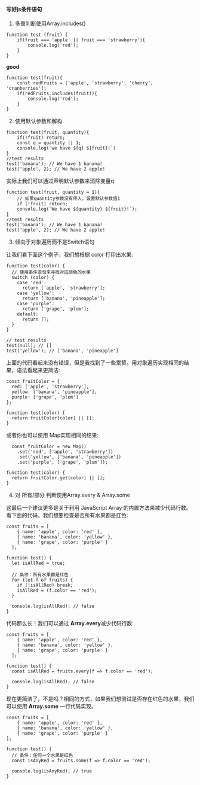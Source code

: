 #### 写好js条件语句

1. 多重判断使用Array.includes()

```
function test (fruit) {
    if(fruit === 'apple' || fruit === 'strawberry'){
        console.log('red');
    }
}

```
**good**

```
function test(fruit){
    const redFruits = ['apple', 'strawberry', 'cherry', 'cranberries'];
    if(redFruits.includes(fruit)){
        console.log('red');
    }
}
```

2. 使用默认参数和解构

```
function test(fruit, quantity){
    if(!fruit) return;
    const q = quantity || 1;
    console.log(`we have ${q} ${fruit}!`)
}
//test results
test('banana'); // We have 1 banana!
test('apple', 2); // We have 2 apple!
```

实际上我们可以通过声明默认参数来消除变量q

```
function test(fruit, quantity = 1){
    // 如果quantity参数没有传入，设置默认参数值1
    if (!fruit) return;
    console.log(`We have ${quantity} ${fruit}!`);
}
//test results
test('banana'); // We have 1 banana!
test('apple', 2); // We have 2 apple!
```

3. 倾向于对象遍历而不是Switch语句

让我们看下面这个例子，我们想根据 color 打印出水果:

```
function test(color) {
  // 使用条件语句来寻找对应颜色的水果
  switch (color) {
    case 'red':
      return ['apple', 'strawberry'];
    case 'yellow':
      return ['banana', 'pineapple'];
    case 'purple':
      return ['grape', 'plum'];
    default:
      return [];
  }
}

// test results
test(null); // []
test('yellow'); // ['banana', 'pineapple']
```

上面的代码看起来没有错误，但是我找到了一些累赘。用对象遍历实现相同的结果，语法看起来更简洁:

```
const fruitColor = {
  red: ['apple', 'strawberry'],
  yellow: ['banana', 'pineapple'],
  purple: ['grape', 'plum']
};

function test(color) {
  return fruitColor[color] || [];
}
```

或者你也可以使用 Map实现相同的结果:

```
  const fruitColor = new Map()
    .set('red', ['apple', 'strawberry'])
    .set('yellow', ['banana', 'pineapple'])
    .set('purple', ['grape', 'plum']);

function test(color) {
  return fruitColor.get(color) || [];
}
```

4. 对 所有/部分 判断使用Array.every & Array.some

这最后一个建议更多是关于利用 JavaScript Array 的内置方法来减少代码行数。看下面的代码，我们想要检查是否所有水果都是红色:

```
const fruits = [
    { name: 'apple', color: 'red' },
    { name: 'banana', color: 'yellow' },
    { name: 'grape', color: 'purple' }
  ];

function test() {
  let isAllRed = true;

  // 条件：所有水果都是红色
  for (let f of fruits) {
    if (!isAllRed) break;
    isAllRed = (f.color == 'red');
  }

  console.log(isAllRed); // false
}
```

代码那么长！我们可以通过 **Array.every**减少代码行数:

```
const fruits = [
    { name: 'apple', color: 'red' },
    { name: 'banana', color: 'yellow' },
    { name: 'grape', color: 'purple' }
  ];

function test() {
  const isAllRed = fruits.every(f => f.color == 'red');

  console.log(isAllRed); // false
}
```

现在更简洁了，不是吗？相同的方式，如果我们想测试是否存在红色的水果，我们可以使用 **Array.some** 一行代码实现。

```
const fruits = [
    { name: 'apple', color: 'red' },
    { name: 'banana', color: 'yellow' },
    { name: 'grape', color: 'purple' }
];

function test() {
  // 条件：任何一个水果是红色
  const isAnyRed = fruits.some(f => f.color == 'red');

  console.log(isAnyRed); // true
}
```

